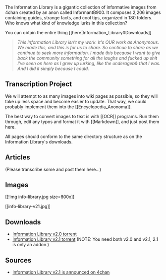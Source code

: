 The Information Library is a gigantic collection of informative images from 4chan created by an anon called InformantB900. It composes 2,206 images containing guides, strange facts, and cool tips, organized in 180 folders. Who knows what kind of knowledge lurks in this collection?

You can obtain the entire thing [[here|Information_Library#Downloads]].

> *This Information Library isn't my work. It's OUR work as Anonymous. We
made this, and this is for us to share. So continue to share as we continue to seek more information. I made this because I want to give back the community something for all the laughs and fucked up shit I've seen on here as I grew up lurking, like the underageb& that I was. And I did it simply because I could.*

## Transcription Project

We will attempt to as many images into wiki pages as possible, so they will take up less space and become easier to update. That way, we could probably implement them into the [[Encyclopedia_Anonoma]].

The best way to convert images to text is with [[OCR]] programs. Run them through, edit any typos and format it with [[Markdown]], and just post them here.

All pages should conform to the same directory structure as on the Information Library's downloads.

## Articles
(Please transcribe some and post them here...)

## Images

[[!img info-library.jpg size=800x]]

[[info-library-v21.jpg]]

## Downloads

* [Information Library v2.0 torrent](https://thepiratebay.org/torrent/6002924/Information_Library_2.0_as_seen_on_4chan)
* [Information Library v2.1 torrent](https://thepiratebay.org/torrent/6057015/) (NOTE: You need both v2.0 and v2.1, 2.1 is only an addon.)

## Sources

* [Information Library v2.1 is announced on 4chan](http://chanarchive.org/4chan/b/8066/information-library-2-1)